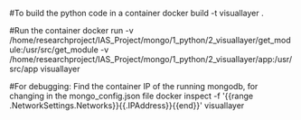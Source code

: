 #To build the python code in a container
docker build -t visuallayer .

#Run the container
docker run -v /home/researchproject/IAS_Project/mongo/1_python/2_visuallayer/get_module:/usr/src/get_module -v /home/researchproject/IAS_Project/mongo/1_python/2_visuallayer/app:/usr/src/app visuallayer

#For debugging: Find the container IP of the running mongodb, for changing in the mongo_config.json file
docker inspect -f '{{range .NetworkSettings.Networks}}{{.IPAddress}}{{end}}' visuallayer


